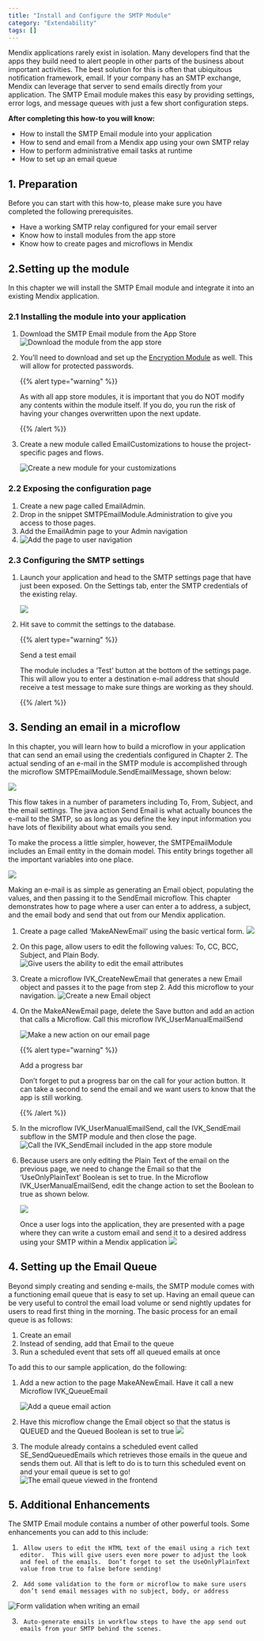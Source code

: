 ```yaml
---
title: "Install and Configure the SMTP Module"
category: "Extendability"
tags: []
---
```

Mendix applications rarely exist in isolation.  Many developers find that the apps they build need to alert people in other parts of the business about important activities.  The best solution for this is often that ubiquitous notification framework, email.  If your company has an SMTP exchange, Mendix can leverage that server to send emails directly from your application.  The SMTP Email module makes this easy by providing settings, error logs, and message queues with just a few short configuration steps.

**After completing this how-to you will know:**

*   How to install the SMTP Email module into your application
*   How to send and email from a Mendix app using your own SMTP relay
*   How to perform administrative email tasks at runtime
*   How to set up an email queue

## 1. Preparation

Before you can start with this how-to, please make sure you have completed the following prerequisites.

*   Have a working SMTP relay configured for your email server
*   Know how to install modules from the app store
*   Know how to create pages and microflows in Mendix

## 2.Setting up the module

In this chapter we will install the SMTP Email module and integrate it into an existing Mendix application.

### 2.1 Installing the module into your application

1.  Download the SMTP Email module from the App Store
    ![Download the module from the app store](attachments/19202956/19398974.png)
2.  You’ll need to download and set up the [Encryption Module](https://appstore.home.mendix.com/link/app/1011/Mendix/Encryption) as well. This will allow for protected passwords.

    {{% alert type="warning" %}}

    As with all app store modules, it is important that you do NOT modify any contents within the module itself.  If you do, you run the risk of having your changes overwritten upon the next update.

    {{% /alert %}}
3.  Create a new module called EmailCustomizations to house the project-specific pages and flows.

    ![Create a new module for your customizations](attachments/19202956/19398975.png)

### 2.2 Exposing the configuration page

1.  Create a new page called EmailAdmin.
2.  Drop in the snippet SMTPEmailModule.Administration to give you access to those pages.
3.  Add the EmailAdmin page to your Admin navigation
4.  ![Add the page to user navigation](attachments/19202956/19398976.png)

###  2.3 Configuring the SMTP settings

1.  Launch your application and head to the SMTP settings page that have just been exposed.  On the Settings tab, enter the SMTP credentials of the existing relay.

    ![](attachments/19202956/19398977.png)
2.  Hit save to commit the settings to the database.

    {{% alert type="warning" %}}

    Send a test email

    The module includes a ‘Test’ button at the bottom of the settings page.  This will allow you to enter a destination e-mail address that should receive a test message to make sure things are working as they should.

    {{% /alert %}}

## 3\. Sending an email in a microflow

In this chapter, you will learn how to build a microflow in your application that can send an email using the credentials configured in Chapter 2.  The actual sending of an e-mail in the SMTP module is accomplished through the microflow SMTPEmailModule.SendEmailMessage, shown below:

![](attachments/19202956/19398978.png)

This flow takes in a number of parameters including To, From, Subject, and the email settings.  The java action Send Email is what actually bounces the e-mail to the SMTP, so as long as you define the key input information you have lots of flexibility about what emails you send.

To make the process a little simpler, however, the SMTPEmailModule includes an Email entity in the domain model.  This entity brings together all the important variables into one place. 

![](attachments/19202956/19398979.png)

Making an e-mail is as simple as generating an Email object, populating the values, and then passing it to the SendEmail microflow.  This chapter demonstrates how to page where a user can enter a to address, a subject, and the email body and send that out from our Mendix application.

1.  Create a page called ‘MakeANewEmail’ using the basic vertical form.
    ![](attachments/19202956/19398980.png)

2.  On this page, allow users to edit the following values: To, CC, BCC, Subject, and Plain Body.
    ![Give users the ability to edit the email attributes](attachments/19202956/19398981.png)

3.  Create a microflow IVK_CreateNewEmail that generates a new Email object and passes it to the page from step 2.  Add this microflow to your navigation.
    ![Create a new Email object](attachments/19202956/19398982.png)

4.  On the MakeANewEmail page, delete the Save button and add an action that calls a Microflow.  Call this microflow IVK_UserManualEmailSend

    ![Make a new action on our email page](attachments/19202956/19398983.png)

    {{% alert type="warning" %}}

    Add a progress bar

    Don’t forget to put a progress bar on the call for your action button.  It can take a second to send the email and we want users to know that the app is still working.

    {{% /alert %}}
5.  In the microflow IVK_UserManualEmailSend, call the IVK_SendEmail subflow in the SMTP module and then close the page.
    ![Call the IVK_SendEmail included in the app store module](attachments/19202956/19398984.png)
6.  Because users are only editing the Plain Text of the email on the previous page, we need to change the Email so that the ‘UseOnlyPlainText’ Boolean is set to true.  In the Microflow IVK_UserManualEmailSend, edit the change action to set the Boolean to true as shown below.

    ![](attachments/19202956/19398985.png)

    Once a user logs into the application, they are presented with a page where they can write a custom email and send it to a desired address using your SMTP within a Mendix application
    ![](attachments/19202956/19398986.png)

## 4\. Setting up the Email Queue

Beyond simply creating and sending e-mails, the SMTP module comes with a functioning email queue that is easy to set up.  Having an email queue can be very useful to control the email load volume or send nightly updates for users to read first thing in the morning.   The basic process for an email queue is as follows:

1. Create an email
2. Instead of sending, add that Email to the queue
3. Run a scheduled event that sets off all queued emails at once

To add this to our sample application, do the following:

1.  Add a new action to the page MakeANewEmail.  Have it call a new Microflow IVK_QueueEmail

    ![Add a queue email action](attachments/19202956/19398987.png)
2.  Have this microflow change the Email object so that the status is QUEUED and the Queued Boolean is set to true
    ![](attachments/19202956/19398988.png)
3.  The module already contains a scheduled event called SE_SendQueuedEmails which retrieves those emails in the queue and sends them out.  All that is left to do is to turn this scheduled event on and your email queue is set to go!
    ![The email queue viewed in the frontend](attachments/19202956/19398989.png)

## 5\. Additional Enhancements

The SMTP Email module contains a number of other powerful tools.  Some enhancements you can add to this include:

1)      Allow users to edit the HTML text of the email using a rich text editor.  This will give users even more power to adjust the look and feel of the emails.  Don’t forget to set the UseOnlyPlainText value from true to false before sending!

2)      Add some validation to the form or microflow to make sure users don’t send email messages with no subject, body, or address

 ![Form validation when writing an email](attachments/19202956/19398990.png)

3)      Auto-generate emails in workflow steps to have the app send out emails from your SMTP behind the scenes.
